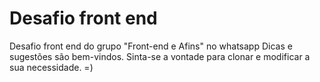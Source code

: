 # Desafio front end
Desafio front end do grupo "Front-end e Afins" no whatsapp
Dicas e sugestões são bem-vindos.
Sinta-se a vontade para clonar e modificar a sua necessidade.
=)
